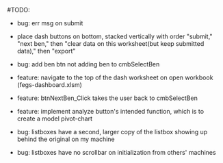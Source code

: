 #TODO:
- bug: err msg on submit

- place dash buttons on bottom, stacked vertically with order "submit," "next ben," then "clear data on this worksheet(but keep submitted data)," then "export"

- bug: add ben btn not adding ben to cmbSelectBen

- feature: navigate to the top of the dash worksheet on open workbook (fegs-dashboard.xlsm)

- feature: btnNextBen_Click takes the user back to cmbSelectBen

- feature: implement analyze button's intended function, which is to create a  model pivot-chart

- bug: listboxes have a second, larger copy of the listbox showing up behind the original on my machine

- bug: listboxes have no scrollbar on initialization from others' machines
